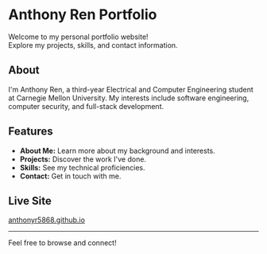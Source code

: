 # Anthony Ren Portfolio

Welcome to my personal portfolio website!  
Explore my projects, skills, and contact information.

## About

I'm Anthony Ren, a third-year Electrical and Computer Engineering student at Carnegie Mellon University. My interests include software engineering, computer security, and full-stack development.

## Features

- **About Me:** Learn more about my background and interests.
- **Projects:** Discover the work I've done.
- **Skills:** See my technical proficiencies.
- **Contact:** Get in touch with me.

## Live Site

[anthonyr5868.github.io](https://anthonyr5868.github.io/)

---
Feel free to browse and connect!